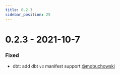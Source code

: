 ```yaml
---
title: 0.2.3
sidebar_position: 25
---
```


# 0.2.3 - 2021-10-7

### Fixed

* dbt: add dbt `v3` manifest support [@mobuchowski](https://github.com/mobuchowski)